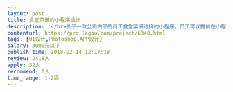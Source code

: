 ```yaml
---                
layout: post       
title: 食堂菜谱的小程序设计           
description: '</br>关于一款公司内部的员工食堂菜谱选择的小程序，员工可以提前在小程序上选择第二天想吃的菜单，也可以投票提建议选择想上的菜单。整体页面大概20几个。原型图已出。目前需要一个专业的UI设计师进行页面设计。</br>'     
contenturl: https://pro.lagou.com/project/6340.html      
tags: [UI设计,Photoshop,APP设计]            
salary: 3000元以下          
publish_time: 2018-02-14 12:17:18         
review: 2418人                   
apply: 32人                   
recommend: 0人                   
time_range: 1-2周              
---                 
```

